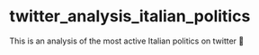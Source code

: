 # twitter_analysis_italian_politics
This is an analysis of the most active Italian politics on twitter :pinched_fingers:
